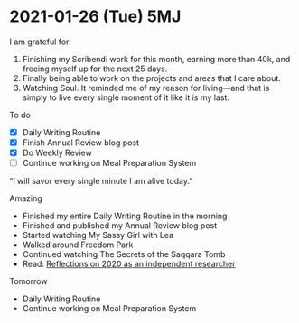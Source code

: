 # 2021-01-26 (Tue) 5MJ

I am grateful for:

1. Finishing my Scribendi work for this month, earning more than 40k, and freeing myself up for the next 25 days.
2. Finally being able to work on the projects and areas that I care about.
3. Watching Soul. It reminded me of my reason for living—and that is simply to live every single moment of it like it is my last.

To do

- [x] Daily Writing Routine
- [x] Finish Annual Review blog post
- [x] Do Weekly Review
- [ ] Continue working on Meal Preparation System

“I will savor every single minute I am alive today.”

Amazing

- Finished my entire Daily Writing Routine in the morning
- Finished and published my Annual Review blog post
- Started watching My Sassy Girl with Lea
- Walked around Freedom Park
- Continued watching The Secrets of the Saqqara Tomb
- Read: [Reflections on 2020 as an independent researcher](https://andymatuschak.org/2020/)

Tomorrow

- Daily Writing Routine
- Continue working on Meal Preparation System

